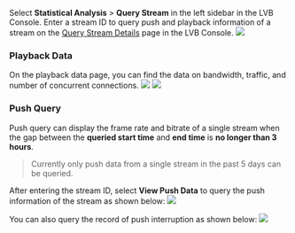 Select **Statistical Analysis** > **Query Stream** in the left sidebar in the LVB Console.
Enter a stream ID to query push and playback information of a stream on the [Query Stream Details](https://console.cloud.tencent.com/live/analysis/stream) page in the LVB Console.
![](https://main.qcloudimg.com/raw/74a6c9f0ab91c0891ea7f483205237e3.png)

### Playback Data
On the playback data page, you can find the data on bandwidth, traffic, and number of concurrent connections.
![](https://main.qcloudimg.com/raw/8e22e9eaa44be89778eab39502a13a1f.png)
![](https://main.qcloudimg.com/raw/068257284010e50888a4f56b8063e626.png)
### Push Query
Push query can display the frame rate and bitrate of a single stream when the gap between the **queried start time** and **end time** is **no longer than 3 hours**.
> Currently only push data from a single stream in the past 5 days can be queried.

After entering the stream ID, select **View Push Data** to query the push information of the stream as shown below:
![](https://main.qcloudimg.com/raw/053ea95db102c1e6c59395b3d5eaea8f.png)

You can also query the record of push interruption as shown below:
![](https://main.qcloudimg.com/raw/bd727ef7b97ca5d4782b40948ef00619.png)
